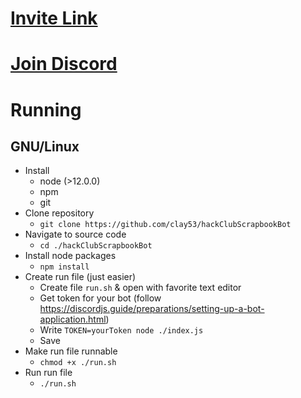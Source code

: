 # [Invite Link](https://discord.com/oauth2/authorize?client_id=729782836009238649&scope=bot&permissions=321600)

# [Join Discord](https://discord.gg/725n4xZ)

# Running

## GNU/Linux
* Install
    * node (>12.0.0)
    * npm
    * git
* Clone repository
    * `git clone https://github.com/clay53/hackClubScrapbookBot`
* Navigate to source code
    * `cd ./hackClubScrapbookBot`
* Install node packages
    * `npm install`
* Create run file (just easier)
    * Create file `run.sh` & open with favorite text editor
    * Get token for your bot (follow https://discordjs.guide/preparations/setting-up-a-bot-application.html)
    * Write `TOKEN=yourToken node ./index.js`
    * Save
* Make run file runnable
    * `chmod +x ./run.sh`
* Run run file
    * `./run.sh`
